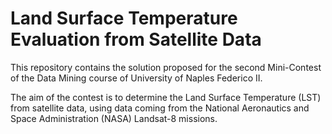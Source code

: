 # Land Surface Temperature Evaluation from Satellite Data
This repository contains the solution proposed for the second Mini-Contest of the Data Mining course of University of Naples Federico II.

The aim of the contest is to determine the Land Surface Temperature (LST) from satellite data, using data coming from the National Aeronautics and Space Administration (NASA) Landsat-8 missions.
